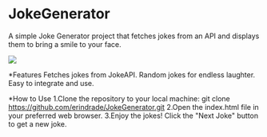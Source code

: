# JokeGenerator

A simple Joke Generator project that fetches jokes from an API and displays them to bring a smile to your face.

![](https://i.imgur.com/vWwuTTp.png)

*Features
Fetches jokes from JokeAPI.
Random jokes for endless laughter.
Easy to integrate and use.

*How to Use
1.Clone the repository to your local machine:
git clone https://github.com/erindrade/JokeGenerator.git
2.Open the index.html file in your preferred web browser.
3.Enjoy the jokes! Click the "Next Joke" button to get a new joke.
